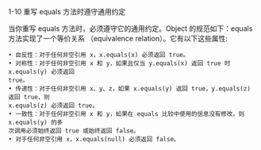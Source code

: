 1-10 重写 equals 方法时遵守通用约定

当你重写 equals 方法时，必须遵守它的通用约定。Object 的规范如下：equals 方法实现了一个等价关系
（equivalence relation）。它有以下这些属性:

    • 自反性：对于任何非空引用 x，x.equals(x) 必须返回 true。
    • 对称性：对于任何非空引用 x 和 y，如果且仅当 y.equals(x) 返回 true 时 x.equals(y) 必须返回
    true。
    • 传递性：对于任何非空引用 x、y、z，如果 x.equals(y) 返回 true，y.equals(z) 返回 true，则
    x.equals(z) 必须返回 true。
    • 一致性：对于任何非空引用 x 和 y，如果在 equals 比较中使用的信息没有修改，则 x.equals(y) 的多
    次调用必须始终返回 true 或始终返回 false。
    • 对于任何非空引用 x，x.equals(null) 必须返回 false。
